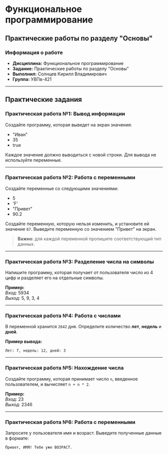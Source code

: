 # Функциональное программирование

## Практические работы по разделу "Основы"

### Информация о работе
- **Дисциплина:** Функциональное программирование
- **Задание:** Практические работы по разделу "Основы"
- **Выполнил:** Солнцев Кирилл Владимирович
- **Группа:** УВПв-421

---

## Практические задания

### Практическая работа №1: Вывод информации
Создайте программу, которая выведет на экран значения:
- "Иван"
- 35
- true

Каждое значение должно выводиться с новой строки. Для вывода не используйте переменные.

---

### Практическая работа №2: Работа с переменными
Создайте переменные со следующими значениями:
- 5
- 'F'
- "Привет"
- 90.2

Создайте переменную, которую нельзя изменить, и установите ей значение `67`.
Выведите переменную со значением "Привет" на экран.

> **Важно**: для каждой переменной пропишите соответствующий тип данных.

---

### Практическая работа №3: Разделение числа на символы
Напишите программу, которая получает от пользователя число из 4 цифр и разделяет его на отдельные символы.

**Пример:**  
_Вход:_ 5934  
_Выход:_ 5, 9, 3, 4

---

### Практическая работа №4: Работа с числами
В переменной хранится `2642` дня. Определите количество **лет**, **недель** и **дней**.

**Пример вывода:**
```
Лет: 7, недель: 12, дней: 3
```

---

### Практическая работа №5: Нахождение числа
Создайте программу, которая принимает число `n`, введенное пользователем, и вычисляет `n + n * 2`.

**Пример:**  
_Вход:_ 23  
_Выход:_ 2346

---

### Практическая работа №6: Работа с переменными
Запросите у пользователя имя и возраст. Выведите полученные данные в формате:
```
Привет, ИМЯ! Тебе уже ВОЗРАСТ.
```
